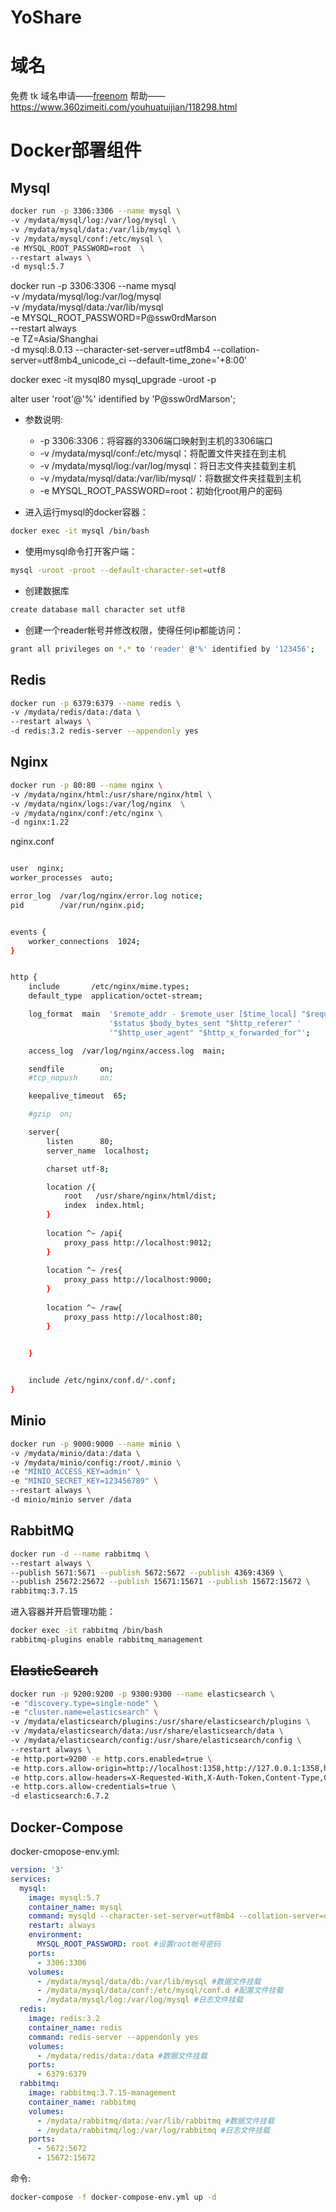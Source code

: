 # YoShare
# 域名
免费 tk 域名申请——[freenom](https://www.freenom.com/zh/index.html?lang=zh)
帮助——https://www.360zimeiti.com/youhuatuijian/118298.html
# Docker部署组件
## Mysql
```bash
docker run -p 3306:3306 --name mysql \
-v /mydata/mysql/log:/var/log/mysql \
-v /mydata/mysql/data:/var/lib/mysql \
-v /mydata/mysql/conf:/etc/mysql \
-e MYSQL_ROOT_PASSWORD=root  \
--restart always \
-d mysql:5.7
```

docker run -p 3306:3306 --name mysql \
-v /mydata/mysql/log:/var/log/mysql \
-v /mydata/mysql/data:/var/lib/mysql \
-e MYSQL_ROOT_PASSWORD=P@ssw0rdMarson  \
--restart always \
-e TZ=Asia/Shanghai \
-d mysql:8.0.13 --character-set-server=utf8mb4 --collation-server=utf8mb4_unicode_ci --default-time_zone='+8:00'


docker exec -it mysql80 mysql_upgrade -uroot -p

alter user 'root'@'%' identified by 'P@ssw0rdMarson';

* 参数说明:
  * -p 3306:3306：将容器的3306端口映射到主机的3306端口
  * -v /mydata/mysql/conf:/etc/mysql：将配置文件夹挂在到主机
  * -v /mydata/mysql/log:/var/log/mysql：将日志文件夹挂载到主机
  * -v /mydata/mysql/data:/var/lib/mysql/：将数据文件夹挂载到主机
  * -e MYSQL_ROOT_PASSWORD=root：初始化root用户的密码

* 进入运行mysql的docker容器：
```bash
docker exec -it mysql /bin/bash
```

* 使用mysql命令打开客户端：
```bash
mysql -uroot -proot --default-character-set=utf8
``` 

* 创建数据库
```bash
create database mall character set utf8
```

* 创建一个reader帐号并修改权限，使得任何ip都能访问：
```bash
grant all privileges on *.* to 'reader' @'%' identified by '123456';
```

## Redis
```bash
docker run -p 6379:6379 --name redis \
-v /mydata/redis/data:/data \
--restart always \
-d redis:3.2 redis-server --appendonly yes
```



## Nginx
```bash
docker run -p 80:80 --name nginx \
-v /mydata/nginx/html:/usr/share/nginx/html \
-v /mydata/nginx/logs:/var/log/nginx  \
-v /mydata/nginx/conf:/etc/nginx \
-d nginx:1.22
```

nginx.conf
```bash

user  nginx;
worker_processes  auto;

error_log  /var/log/nginx/error.log notice;
pid        /var/run/nginx.pid;


events {
    worker_connections  1024;
}


http {
    include       /etc/nginx/mime.types;
    default_type  application/octet-stream;

    log_format  main  '$remote_addr - $remote_user [$time_local] "$request" '
                      '$status $body_bytes_sent "$http_referer" '
                      '"$http_user_agent" "$http_x_forwarded_for"';

    access_log  /var/log/nginx/access.log  main;

    sendfile        on;
    #tcp_nopush     on;

    keepalive_timeout  65;

    #gzip  on;

    server{
        listen      80;
        server_name  localhost;

        charset utf-8;

        location /{
            root   /usr/share/nginx/html/dist;
            index  index.html;
        }
        
        location ^~ /api{
            proxy_pass http://localhost:9012;
        }
        
        location ^~ /res{
            proxy_pass http://localhost:9000;
        }
        
        location ^~ /raw{
            proxy_pass http://localhost:80;
        }
        

    }


    include /etc/nginx/conf.d/*.conf;
}


```


## Minio
```bash
docker run -p 9000:9000 --name minio \
-v /mydata/minio/data:/data \
-v /mydata/minio/config:/root/.minio \
-e "MINIO_ACCESS_KEY=admin" \
-e "MINIO_SECRET_KEY=123456789" \
--restart always \
-d minio/minio server /data
```

## RabbitMQ
```bash
docker run -d --name rabbitmq \
--restart always \
--publish 5671:5671 --publish 5672:5672 --publish 4369:4369 \
--publish 25672:25672 --publish 15671:15671 --publish 15672:15672 \
rabbitmq:3.7.15
```

进入容器并开启管理功能：
```bash
docker exec -it rabbitmq /bin/bash
rabbitmq-plugins enable rabbitmq_management
```

## ~~ElasticSearch~~
```bash
docker run -p 9200:9200 -p 9300:9300 --name elasticsearch \
-e "discovery.type=single-node" \
-e "cluster.name=elasticsearch" \
-v /mydata/elasticsearch/plugins:/usr/share/elasticsearch/plugins \
-v /mydata/elasticsearch/data:/usr/share/elasticsearch/data \
-v /mydata/elasticsearch/config:/usr/share/elasticsearch/config \
--restart always \
-e http.port=9200 -e http.cors.enabled=true \
-e http.cors.allow-origin=http://localhost:1358,http://127.0.0.1:1358,http://localhost:9800,http://127.0.0.1:9800 \
-e http.cors.allow-headers=X-Requested-With,X-Auth-Token,Content-Type,Content-Length,Authorization \
-e http.cors.allow-credentials=true \
-d elasticsearch:6.7.2
```

## Docker-Compose
docker-cmopose-env.yml:
```yaml
version: '3'
services:
  mysql:
    image: mysql:5.7
    container_name: mysql
    command: mysqld --character-set-server=utf8mb4 --collation-server=utf8mb4_unicode_ci
    restart: always
    environment:
      MYSQL_ROOT_PASSWORD: root #设置root帐号密码
    ports:
      - 3306:3306
    volumes:
      - /mydata/mysql/data/db:/var/lib/mysql #数据文件挂载
      - /mydata/mysql/data/conf:/etc/mysql/conf.d #配置文件挂载
      - /mydata/mysql/log:/var/log/mysql #日志文件挂载
  redis:
    image: redis:3.2
    container_name: redis
    command: redis-server --appendonly yes
    volumes:
      - /mydata/redis/data:/data #数据文件挂载
    ports:
      - 6379:6379
  rabbitmq:
    image: rabbitmq:3.7.15-management
    container_name: rabbitmq
    volumes:
      - /mydata/rabbitmq/data:/var/lib/rabbitmq #数据文件挂载
      - /mydata/rabbitmq/log:/var/log/rabbitmq #日志文件挂载
    ports:
      - 5672:5672
      - 15672:15672
```

命令:
```bash
docker-compose -f docker-compose-env.yml up -d
```



